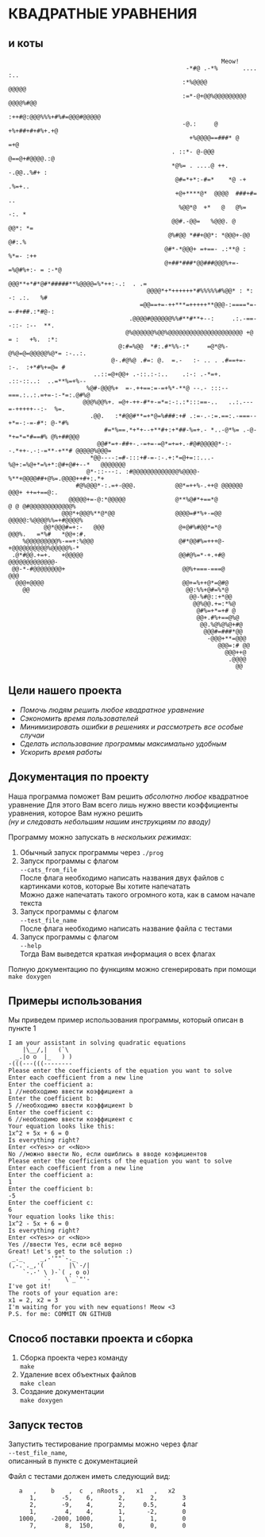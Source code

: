 #        КВАДРАТНЫЕ УРАВНЕНИЯ
## и коты
```
                                                            Meow!                                               
                                                  -*#@ .-*%       .... :..                          
                                                 :*%@@@@               @@@@@                        
                                                 :=*-@+@@%@@@@@@@@@ @@@@%#@@                        
                                                 :++#@:@@@%%%+#%#=@@@#@@@@@                         
                                                 -@.:     @ +%+##+#+#%+.+@                          
                                                   +%@@@@==###* @     =+@                           
                                              . ::*- @-@@@ @==@+#@@@@.:@                            
                                              *@%= . ....@ ++. -.@@..%#+ :                          
                                               @#=*+*:-#=*    *@ -+ .%=+..                          
                                               +@+****@*  @@@@  ###+#= ..                           
                                                %@@*@  +*   @   @%=  -:. *                          
                                              @@#.-@@=   %@@@. @   @@*: *=                          
                                             @%#@@ *##+@@*: *@@@+-@@   @#:.%                        
                                            @#*-*@@@+ =+==- .:**@ :   %*=- :++                      
                                            @+##*###*@@###@@@%+=-=%@#%+:- = :-*@                    
                                          @@@**+*#*@#*#####**%@@@@=%*++:-.:  . .=                   
                                       @@@@*+*++++++*#%%%%%#%@@* : *: -: .:.   %#                   
                                     =@@==+=-++***=+++++**@@@-:====*=-=-#+##.:*#@-:                 
                                  .@@@@#@@@@@@%%#**#**+--:     .:.-==--::- :--  **.                 
                                 @%@@@@@@%@@%@@@@@@@@@@@@@@@@@@@@@ +@ = :   +%.  :*:                
                               @:#=%@@  *#:.#*%%-:*     =@*@%-@%@=@=@@@@@%@*= :-..:.                
                             @-.#@%@ .#=: @.  =.-   :- .. . .#==+=- :-.  :+*#%+=@= #                
                        ..::=@+@@+ .-::.:-:..    .:-: .-*=+.   .::-::..:  ..=**%=+%--               
                      %@#-@@@%+  =-.++==:=-=+%*-**@ --.- :::--===.:..:.=+=-:-*=:.@#%@               
                     @@@%@@%+. =@+-++-#*+-=*=:-:.:*:::==-..   ..:.---=-+++++--:-  %=.               
                       .@@.   :*#@@#**=+*@=%###:+# .:=-.-:=.==:.-===--+*=-:-=-#*: @-*#%
                           #=*%==.*+*+--+**#+:+*##-%=+.- *..-@*%= .-@-*+=*=*#==#% @%+##@@@          
                         @@#*=+-##+-.-=+=-=@*=+=+.-#@#@@@@@*-:--.*++-.-:-=**-+**# @@@@@%@@@=        
                       *@@----:=#-:::+#-=-:-.+:*=@+=::...-%@+:=%@+*=%+*:@#+@#+--*   @@@@@@@         
                      @*-::---:. :#@@@@@@@@@@@@@%@@@@-%**+@@@@##+@%=.@@@@++#+:.*+                   
                   #@%@@@*-:.=+-@@@.           @@*=++%-.++@ @@@@@@ @@@+ ++=+==@:.                   
                 @@@@@+=-@:*@@@@@              @**%@#*+==*@           @ @ @#@@@@@@@@@@@@%           
               @@@*+@@@%**@*@@                 @@@@=#*%+-=@@           @@@@@:%@@@@%%=+#@@@@%        
          @@*@@@#=+:-   @@@                     @+@#%#@@*=*@               @@@%.   =*%#   *@@+:#.   
    %@@@@@@@@@%-==+:%@@@                        @#*@@#%=+++@-                  +@@@@@@@@@@%@@@@@%-* 
 .@*#@@.+=+.   +@@@@@                           @@#@%=*-+.+#@                        @@@@@@@@@@@@@- 
 @@-*-#@@@@@@@@+                                 @@%+===-===@                             @@@       
  @@@+@@@@                                       @@+=%++@*=@#@                                      
    @@                                            @@:%%+@#=%*@                                      
                                                   @@-%#@::+*@@                                     
                                                    @@%@@.+=:*%@                                    
                                                     @#%=+*=+# @                                    
                                                     @@+.#%+==@%@                                   
                                                      @@.%@%@%@+#@                                  
                                                       @@@#=###*@@                                  
                                                        -@@@+**=@@@                                 
                                                           @@@=:# @@                                
                                                             @@@++@                                 
                                                              .@@@@                                 
                                                                @@

```
## Цели нашего проекта

* *Помочь людям решить любое квадратное уравнение*
* *Сэкономить время пользователей*
* *Минимизировать ошибки в решениях и рассмотреть все особые случаи*
* *Сделать использование программы максимально удобным*
* *Ускорить время работы*


## Документация по проекту

Наша программа поможет Вам решить *абсолютно любое* квадратное уравнение
Для этого Вам всего лишь нужно ввести коэффициенты уравнения, которое Вам нужно решить \
*(ну и следовать небольшим нашим инструкциям по вводу)* 

Программу можно запускать в *нескольких режимах*:
1. Обычный запуск программы через 
```./prog```
2. Запуск программы с флагом \
```--cats_from_file``` \
После флага необходимо написать названия двух файлов с картинками котов, которые Вы хотите напечатать \
Можно даже напечатать такого огромного кота, как в самом начале текста
3. Запуск программы с флагом \
```--test_file_name``` \
После флага необходимо написать название файла с тестами 
4. Запуск программы с флагом \
```--help``` \
Тогда Вам выведется краткая информация о всех флагах

Полную документацию по функциям можно сгенерировать при помощи \
```make doxygen```

## Примеры использования

Мы приведем пример использования программы, который описан в пункте 1

```Hello!
I am your assistant in solving quadratic equations
    |\__/,|   (`\
  _.|o o  |_   ) )
-(((---(((--------
Please enter the coefficients of the equation you want to solve
Enter each coefficient from a new line
Enter the coefficient a:
1 //необходимо ввести коэффициент a
Enter the coefficient b:
5 //необходимо ввести коэффициент b
Enter the coefficient c:
6 //необходимо ввести коэффициент c
Your equation looks like this:
1x^2 + 5x + 6 = 0
Is everything right?
Enter <<Yes>> or <<No>>
No //можно ввести No, если ошиблись в вводе коэфициентов
Please enter the coefficients of the equation you want to solve
Enter each coefficient from a new line
Enter the coefficient a:
1
Enter the coefficient b:
-5
Enter the coefficient c:
6
Your equation looks like this:
1x^2 - 5x + 6 = 0
Is everything right?
Enter <<Yes>> or <<No>>
Yes //ввести Yes, если всё верно
Great! Let's get to the solution :)
 _._     _,-'""`-._
(,-.`._,'(       |\`-/|
    `-.-' \ )-`( , o o)
          `-    \`_`"'-
I've got it!
The roots of your equation are:
x1 = 2, x2 = 3
I'm waiting for you with new equations! Meow <3
P.S. for me: COMMIT ON GITHUB
```

## Способ поставки проекта и сборка

1. Сборка проекта через команду \
```make```
2. Удаление всех объектных файлов\
```make clean```
3. Создание документации \
```make doxygen```

## Запуск тестов

Запустить тестирование программы можно через флаг \
```--test_file_name```, \
описанный в пункте с документацией

Файл с тестами должен иметь следующий вид: 
```
   a   ,    b    ,  c  , nRoots ,   x1   ,   x2   
      1,       -5,    6,       2,       2,       3 
      2,       -9,    4,       2,     0.5,       4 
      1,        4,    4,       1,      -2,       0 
   1000,    -2000, 1000,       1,       1,       0 
      7,        8,  150,       0,       0,       0
```